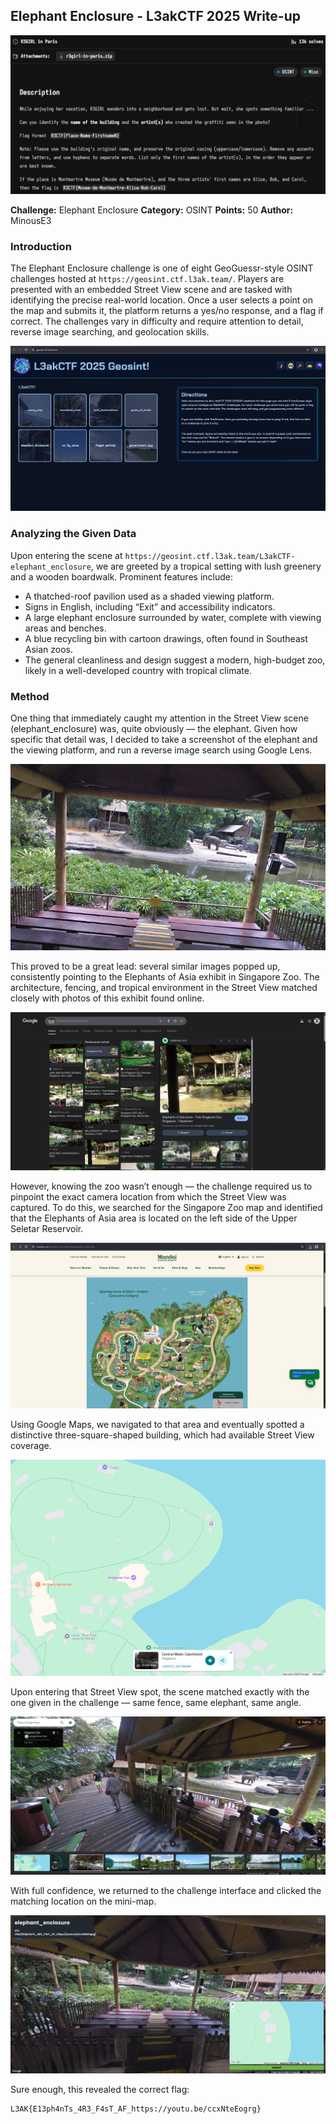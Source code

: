## Elephant Enclosure - L3akCTF 2025 Write-up

![Banner](assets/img/banner.png)

**Challenge:** Elephant Enclosure
**Category:** OSINT
**Points:** 50
**Author:** MinousE3

### Introduction
The Elephant Enclosure challenge is one of eight GeoGuessr-style OSINT challenges hosted at `https://geosint.ctf.l3ak.team/`. Players are presented with an embedded Street View scene and are tasked with identifying the precise real-world location. Once a user selects a point on the map and submits it, the platform returns a yes/no response, and a flag if correct. The challenges vary in difficulty and require attention to detail, reverse image searching, and geolocation skills.

![Introduction](assets/img/introduction.png)

### Analyzing the Given Data
Upon entering the scene at `https://geosint.ctf.l3ak.team/L3akCTF-elephant_enclosure`, we are greeted by a tropical setting with lush greenery and a wooden boardwalk. Prominent features include:

* A thatched-roof pavilion used as a shaded viewing platform.
* Signs in English, including “Exit” and accessibility indicators.
* A large elephant enclosure surrounded by water, complete with viewing areas and benches.
* A blue recycling bin with cartoon drawings, often found in Southeast Asian zoos.
* The general cleanliness and design suggest a modern, high-budget zoo, likely in a well-developed country with tropical climate.

### Method
One thing that immediately caught my attention in the Street View scene (elephant_enclosure) was, quite obviously — the elephant. Given how specific that detail was, I decided to take a screenshot of the elephant and the viewing platform, and run a reverse image search using Google Lens.

![Method-1](assets/img/method-1.png)

This proved to be a great lead: several similar images popped up, consistently pointing to the Elephants of Asia exhibit in Singapore Zoo. The architecture, fencing, and tropical environment in the Street View matched closely with photos of this exhibit found online.

![Method-2](assets/img/method-2.png)

However, knowing the zoo wasn’t enough — the challenge required us to pinpoint the exact camera location from which the Street View was captured. To do this, we searched for the Singapore Zoo map and identified that the Elephants of Asia area is located on the left side of the Upper Seletar Reservoir. 

![Method-3](assets/img/method-3.png)

Using Google Maps, we navigated to that area and eventually spotted a distinctive three-square-shaped building, which had available Street View coverage.

![Method-4](assets/img/method-4.png)

Upon entering that Street View spot, the scene matched exactly with the one given in the challenge — same fence, same elephant, same angle. 

![Method-5](assets/img/method-5.png)

With full confidence, we returned to the challenge interface and clicked the matching location on the mini-map.

![Method-6](assets/img/method-6.png)

Sure enough, this revealed the correct flag:
```bash
L3AK{E13ph4nTs_4R3_F4sT_AF_https://youtu.be/ccxNteEogrg}
```
